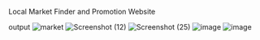 Local Market Finder and Promotion Website

output
![market](https://github.com/user-attachments/assets/5e8aeef1-65fd-4064-84d3-92beffdc40ab)
![Screenshot (12)](https://github.com/user-attachments/assets/09f8d65b-9ef9-424a-ac7d-93b87296b88f)
![Screenshot (25)](https://github.com/user-attachments/assets/0f9442b2-e33c-48b0-ad62-c5bebedb05b6)
![image](https://github.com/user-attachments/assets/3e8aa8b8-b681-4209-b9eb-ee40af52f3e1)
![image](https://github.com/user-attachments/assets/fdea0463-2a61-4643-ad33-b9b01c32efeb)



